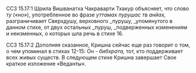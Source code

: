 ССЗ 15.17:1	Шрила Вишванатха Чакраварти Тхакур объясняет, что слово _ту_ («но»), употребленное во фразе _уттамах пурушас тв анйах,_ разграничивает Сверхдушу, верховного _пурушу, _упомянутого в данном стихе, от двух остальных _пуруш, _подверженных изменениям и неизменных, о которых шла речь в стихе 16.

ССЗ 15.17:2	Дополняя сказанное, Кришна сейчас еще раз говорит о том, о чем упоминал в стихах 12-15: Он - _бибхрата,_ тот, кто поддерживает всех живых существ. В следующем стихе Кришна завершает Свое краткое изложение «Веданты».